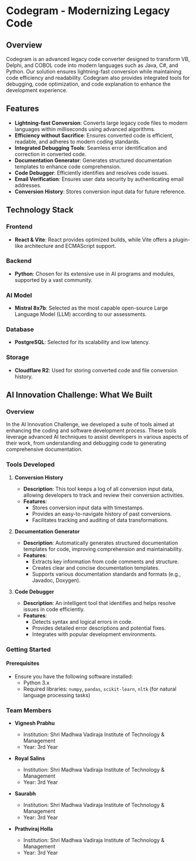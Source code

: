# Codegram - Modernizing Legacy Code

## Overview

Codegram is an advanced legacy code converter designed to transform VB, Delphi, and COBOL code into modern languages such as Java, C#, and Python. Our solution ensures lightning-fast conversion while maintaining code efficiency and readability. Codegram also provides integrated tools for debugging, code optimization, and code explanation to enhance the development experience.

## Features

- **Lightning-fast Conversion**: Converts large legacy code files to modern languages within milliseconds using advanced algorithms.
- **Efficiency without Sacrifice**: Ensures converted code is efficient, readable, and adheres to modern coding standards.
- **Integrated Debugging Tools**: Seamless error identification and correction in converted code.
- **Documentation Generator**: Generates structured documentation templates to enhance code comprehension.
- **Code Debugger**: Efficiently identifies and resolves code issues.
- **Email Verification**: Ensures user data security by authenticating email addresses.
- **Conversion History**: Stores conversion input data for future reference.

## Technology Stack

### Frontend
- **React & Vite**: React provides optimized builds, while Vite offers a plugin-like architecture and ECMAScript support.

### Backend
- **Python**: Chosen for its extensive use in AI programs and modules, supported by a vast community.

### AI Model
- **Mistral 8x7b**: Selected as the most capable open-source Large Language Model (LLM) according to our assessments.

### Database
- **PostgreSQL**: Selected for its scalability and low latency.

### Storage
- **Cloudflare R2**: Used for storing converted code and file conversion history.


## AI Innovation Challenge: What We Built

### Overview
In the AI Innovation Challenge, we developed a suite of tools aimed at enhancing the coding and software development process. These tools leverage advanced AI techniques to assist developers in various aspects of their work, from understanding and debugging code to generating comprehensive documentation.

### Tools Developed

1. **Conversion History**
   - **Description**: This tool keeps a log of all conversion input data, allowing developers to track and review their conversion activities.
   - **Features**:
     - Stores conversion input data with timestamps.
     - Provides an easy-to-navigate history of past conversions.
     - Facilitates tracking and auditing of data transformations.

2. **Documentation Generator**
   - **Description**: Automatically generates structured documentation templates for code, improving comprehension and maintainability.
   - **Features**:
     - Extracts key information from code comments and structure.
     - Creates clear and concise documentation templates.
     - Supports various documentation standards and formats (e.g., Javadoc, Doxygen).



3. **Code Debugger**
   - **Description**: An intelligent tool that identifies and helps resolve issues in code efficiently.
   - **Features**:
     - Detects syntax and logical errors in code.
     - Provides detailed error descriptions and potential fixes.
     - Integrates with popular development environments.

### Getting Started

#### Prerequisites
- Ensure you have the following software installed:
  - Python 3.x
  - Required libraries: `numpy`, `pandas`, `scikit-learn`, `nltk` (for natural language processing tasks)




### Team Members

- **Vignesh Prabhu**
  - Institution: Shri Madhwa Vadiraja Institute of Technology & Management
  - Year: 3rd Year

- **Royal Salins**
  - Institution: Shri Madhwa Vadiraja Institute of Technology & Management
  - Year: 3rd Year

- **Saurabh**
  - Institution: Shri Madhwa Vadiraja Institute of Technology & Management
  - Year: 3rd Year

- **Prathviraj Holla**
  - Institution: Shri Madhwa Vadiraja Institute of Technology & Management
  - Year: 3rd Year



